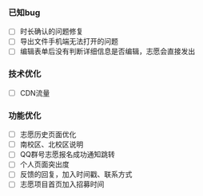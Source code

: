 ### 已知bug

- [ ] 时长确认的问题修复
- [ ] 导出文件手机端无法打开的问题
- [ ] 编辑表单后没有判断详细信息是否编辑，志愿会直接发出

### 技术优化

- [ ] CDN流量

### 功能优化

- [ ] 志愿历史页面优化
- [ ] 南校区、北校区说明
- [ ] QQ群号志愿报名成功通知跳转
- [ ] 个人页面突出度
- [ ] 反馈的回复，加入时间戳、联系方式
- [ ] 志愿项目首页加入招募时间
